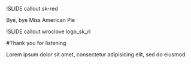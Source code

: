!SLIDE callout sk-red

Bye, bye Miss American Pie

!SLIDE callout wroclove logo_sk_rl

#Thank you for listening

Lorem ipsum dolor sit amet, consectetur adipisicing elit, sed do eiusmod